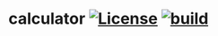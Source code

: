 # calculator   [![License](https://github.com/super-system-studio/currency-Image-storage/blob/master/MIT%20LICENSE.svg)](https://github.com/super-system-studio/calculator/blob/master/LICENSE)   [![build](https://travis-ci.com/super-system-studio/calculator.svg?branch=master)](https://travis-ci.com/super-system-studio/calculator/branches)
